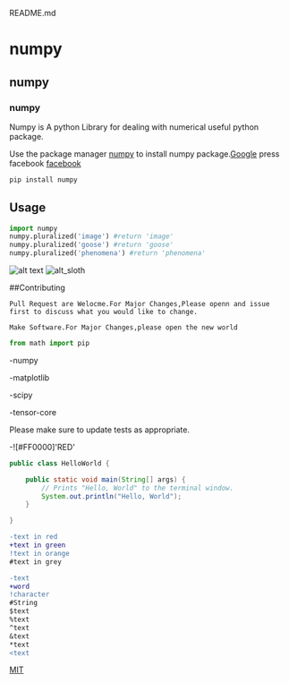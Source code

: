README.md

# numpy

## numpy
 
### numpy

Numpy is A python Library for dealing with numerical useful python package.

Use the package manager  [numpy](https://pip.pypa.io/en/stable/)
to install numpy package.[Google](google.com)
press facebook
[facebook](www.facebook.com)
[]()

```bash
pip install numpy
```

## Usage

```python
import numpy
numpy.pluralized('image') #return 'image'
numpy.pluralized('goose') #return 'goose'
numpy.pluralized('phenomena') #return 'phenomena'
```

![alt text](http://www.stellaandchewys.com/wp-content/uploads/maplechristmas.jpg)
![alt_sloth](https://static01.nyt.com/images/2014/01/28/science/28SlOT_SPAN/28SLOT-jumbp.jpg)

##Contributing

```
Pull Request are Welocme.For Major Changes,Please openn and issue first to discuss what you would like to change.
```

```
Make Software.For Major Changes,please open the new world
```

```python
from math import pip
```

-numpy

-matplotlib

-scipy

-tensor-core

Please make sure to update tests as appropriate.

-![#FF0000]'RED'
```java
public class HelloWorld {

    public static void main(String[] args) {
        // Prints "Hello, World" to the terminal window.
        System.out.println("Hello, World");
    }

}
```

```diff
-text in red
+text in green
!text in orange
#text in grey
```

```diff
-text
+word
!character
#String
$text
%text
^text
&text
*text
<text
```

[MIT](https://choosealicense.com/licenses/mit/)

